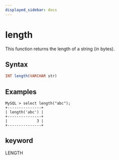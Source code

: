 ```yaml
---
displayed_sidebar: docs
---
```


# length

This function returns the length of a string (in bytes).

## Syntax

```Haskell
INT length(VARCHAR str)
```

## Examples

```Plain Text
MySQL > select length("abc");
+---------------+
| length('abc') |
+---------------+
|             3 |
+---------------+
```

## keyword

LENGTH

